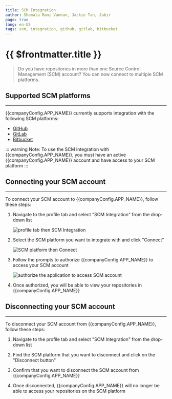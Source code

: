 ```yaml
---
title: SCM Integration
author: Shamala Mani Vannan, Jackie Tan, Jabir
page: true
lang: en-US
tags: scm, integration, github, gitlab, bitbucket
---
```


<script setup>
import { companyConfig } from '../../../../user-docs/config/companyConfig.js'
</script>
<ClientOnly>

<h1> {{ $frontmatter.title }} </h1>

<blockquote>
    <p>Do you have repositories in more than one Source Control Management (SCM) account? You can now connect to multiple SCM platforms.</p>
</blockquote>

## Supported SCM platforms

<hr class="thick" />

{{companyConfig.APP_NAME}} currently supports integration with the following SCM platforms:

<ul>
    <li><a href="https://github.com" target="_blank">GitHub</a></li>
    <li><a href="https://gitlab.com" target="_blank">GitLab</a></li>
    <li><a href="https://bitbucket.org" target="_blank">Bitbucket</a></li>
</ul>

::: warning Note:
To use the SCM integration with {{companyConfig.APP_NAME}}, you must have an active {{companyConfig.APP_NAME}} account and have access to your SCM platform
:::

## Connecting your SCM account

<hr class="thick" />

To connect your SCM account to {{companyConfig.APP_NAME}}, follow these steps:

1. Navigate to the profile tab and select "SCM Integration" from the drop-down list

   ![profile tab then SCM Integration](/images/Get-Started/SCM-Integration-1.png)

2. Select the SCM platform you want to integrate with and click "Connect"

   ![SCM platform then Connect](/images/Get-Started/SCM-Integration-2.png)

3. Follow the prompts to authorize {{companyConfig.APP_NAME}} to access your SCM account

   ![authorize the application to access SCM account](/images/Get-Started/SCM-Integration-3.png)

4. Once authorized, you will be able to view your repositories in {{companyConfig.APP_NAME}}

## Disconnecting your SCM account

<hr class="thick" />

To disconnect your SCM account from {{companyConfig.APP_NAME}}, follow these steps:

1. Navigate to the profile tab and select "SCM Integration" from the drop-down list

2. Find the SCM platform that you want to disconnect and click on the "Disconnect button"

3. Confirm that you want to disconnect the SCM account from {{companyConfig.APP_NAME}}

4. Once disconnected, {{companyConfig.APP_NAME}} will no longer be able to access your repositories on the SCM platform

</ClientOnly>
